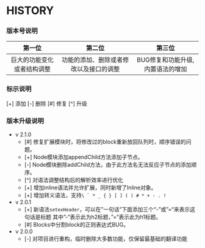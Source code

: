 # HISTORY


### 版本号说明

|         第一位         |              第二位             |            第三位           |
|:---------------------:|:-----------------------------:|:--------------------------:|
| 巨大的功能变化或者结构调整 | 功能的添加、删除或者修改以及接口的调整 | BUG修复和功能升级,内置语法的增加 |


### 标示说明

[+] 添加  [-] 删除  [#] 修复  [^] 升级


### 版本升级说明

* v 2.1.0
    * [#] 修复扩展模块时，将修改过的block重新放回队列时，顺序错误的问题。
    * [+] Node模块添加appendChild方法添加子节点。
    * [-] Node模块删除addChild方法，由于此方法名无法反应子节点的添加顺序。
    * [^] 对语法调整结构后的解析效率进行优化
    * [+] 增加inline语法并允许扩展，同时新增了Inline对象。
    * [+] 增加转义语法，支持```\ ` * _ { } [ ] ( ) # * + - . !```
* v 2.0.1
    * [+] 新语法`setexHeader`，可以在”一句话“下面添加三个“-”或”=“来表示这句话是标题
      其中”-“表示此为h2标题，”=“表示此为h1标题。
    * [#] Blocks中分割block的正则表达式BUG。
* v 2.0.0
    * [-] 对项目进行重构，临时删除大多数功能，仅保留最基础的翻译功能
